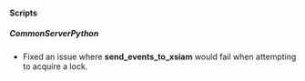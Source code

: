 
#### Scripts

##### CommonServerPython

- Fixed an issue where **send_events_to_xsiam** would fail when attempting to acquire a lock.
